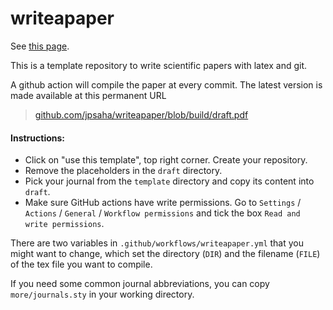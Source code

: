 # writeapaper

See [this page](https://davidegerosa.com/githubforlatex/). 

This is a template repository to write scientific papers with latex and git. 

A github action will compile the paper at every commit. The latest version is made available at this permanent URL

> [github.com/jpsaha/writeapaper/blob/build/draft.pdf](https://github.com/jpsaha/writeapaper/blob/build/draft.pdf)


#### Instructions: 

- Click on "use this template", top right corner. Create your repository.
- Remove the placeholders in the `draft` directory.
- Pick your journal from the `template` directory and copy its content into `draft`.
- Make sure GitHub actions have write permissions. Go to `Settings` / `Actions` / `General` / `Workflow permissions` and tick the box `Read and write permissions`.

There are two variables in `.github/workflows/writeapaper.yml` that you might want to change, which set the directory (`DIR`) and the filename (`FILE`) of the tex file you want to compile.

If you need some common journal abbreviations, you can copy `more/journals.sty` in your working directory.
